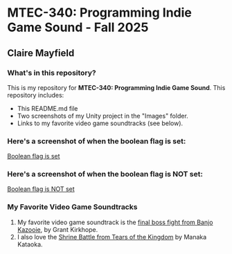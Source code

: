 # MTEC-340: Programming Indie Game Sound - Fall 2025
## Claire Mayfield


### What's in this repository?
This is my repository for **MTEC-340: Programming Indie Game Sound**. This repository includes: 
- This README.md file
- Two screenshots of my Unity project in the "Images" folder. 
- Links to my favorite video game soundtracks (see below). 

### Here's a screenshot of when the boolean flag is set:
[Boolean flag is set](https://github.com/claire-mayfield/MTEC340/blob/main/Images/IsSet.png)

### Here's a screenshot of when the boolean flag is NOT set:
[Boolean flag is NOT set](https://github.com/claire-mayfield/MTEC340/blob/main/Images/IsntSet.png)

### My Favorite Video Game Soundtracks
1. My favorite video game soundtrack is the [final boss fight from Banjo Kazooie](https://youtu.be/k89y_LZuSYU?feature=shared), by Grant Kirkhope. 
2. I also love the [Shrine Battle from Tears of the Kingdom](https://www.youtube.com/watch?v=pVoQZp0sxCY) by Manaka Kataoka. 
